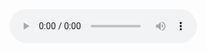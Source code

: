 <!DOCTYPE html>
<html> 

<body>


<audio controls>
<source src="F0W7ALL/17-Apr-2018/120_5_5_0_0_2_TD_GMM_LEN_F0_N3SGRAM_AP_POWER/N10/baNshitsu/NeutralResynTD.wav" type="audio/WAV">
    <p>Your browser doesn't support HTML5 audio. Here is a <a href="F0W7ALL/17-Apr-2018/120_5_5_0_0_2_TD_GMM_LEN_F0_N3SGRAM_AP_POWER/N10/baNshitsu/NeutralResynTD.wav">link to the audio</a> instead.</p>
</audio>

</body>
</html>
